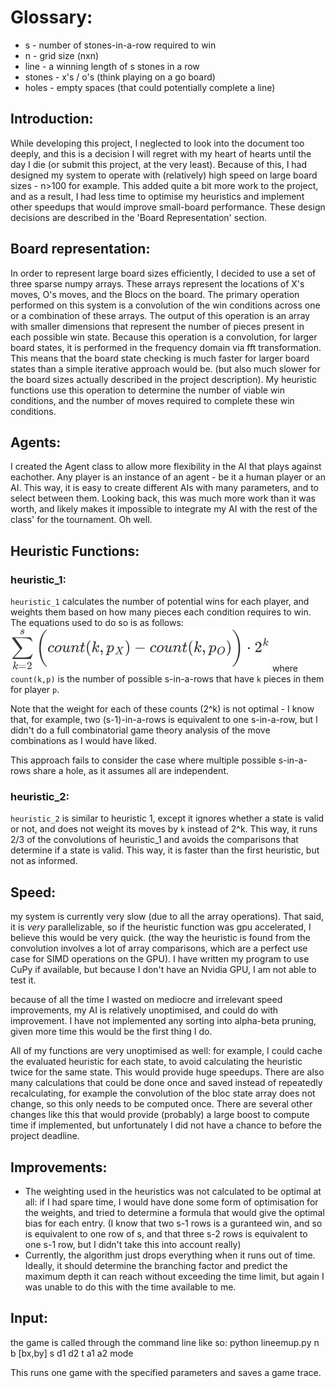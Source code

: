# Glossary:
- s - number of stones-in-a-row required to win
- n - grid size (nxn)
- line - a winning length of s stones in a row
- stones - x's / o's (think playing on a go board)
- holes - empty spaces (that could potentially complete a line)

## Introduction:
While developing this project, I neglected to look into the document too deeply, and this is a decision I will regret with my heart of hearts until the day I die (or submit this project, at the very least).
Because of this, I had designed my system to operate with (relatively) high speed on large board sizes - n>100 for example.
This added quite a bit more work to the project, and as a result, I had less time to optimise my heuristics and implement other speedups that would improve small-board performance. These design decisions are described in the 'Board Representation' section.

## Board representation:
In order to represent large board sizes efficiently, I decided to use a set of three sparse numpy arrays. These arrays represent the locations of X's moves, O's moves, and the Blocs on the board.
The primary operation performed on this system is a convolution of the win conditions across one or a combination of these arrays.
The output of this operation is an array with smaller dimensions that represent the number of pieces present in each possible win state.
Because this operation is a convolution, for larger board states, it is performed in the frequency domain via fft transformation. This means that the board state checking is much faster for larger board states than a simple iterative approach would be. (but also much slower for the board sizes actually described in the project description).
My heuristic functions use this operation to determine the number of viable win conditions, and the number of moves required to complete these win conditions.

## Agents:
I created the Agent class to allow more flexibility in the AI that plays against eachother. Any player is an instance of an agent - be it a human player or an AI. This way, it is easy to create different AIs with many parameters, and to select between them. Looking back, this was much more work than it was worth, and likely makes it impossible to integrate my AI with the rest of the class' for the tournament. Oh well.

## Heuristic Functions:
### heuristic_1:
`heuristic_1` calculates the number of potential wins for each player, and weights them based on how many pieces each condition requires to win. The equations used to do so is as follows:
![heuristic 1 equation](/docs/imgs/h1_eq.png)
where `count(k,p)` is the number of possible s-in-a-rows that have `k` pieces in them for player `p`.

Note that the weight for each of these counts (2^k) is not optimal - I know that, for example, two (s-1)-in-a-rows is equivalent to one s-in-a-row, but I didn't do a full combinatorial game theory analysis of the move combinations as I would have liked. 

This approach fails to consider the case where multiple possible s-in-a-rows share a hole, as it assumes all are independent.

### heuristic_2:
`heuristic_2` is similar to heuristic 1, except it ignores whether a state is valid or not, and does not weight its moves by `k` instead of 2^k. This way, it runs 2/3 of the convolutions of heuristic_1 and avoids the comparisons that determine if a state is valid. This way, it is faster than the first heuristic, but not as informed.

## Speed:
my system is currently very slow (due to all the array operations). That said, it is *very* parallelizable, so if the heuristic function was gpu accelerated, I believe this would be very quick. (the way the heuristic is found from the convolution involves a lot of array comparisons, which are a perfect use case for SIMD operations on the GPU). I have written my program to use CuPy if available, but because I don't have an Nvidia GPU, I am not able to test it.

because of all the time I wasted on mediocre and irrelevant speed improvements, my AI is relatively unoptimised, and could do with improvement.
I have not implemented any sorting into alpha-beta pruning, given more time this would be the first thing I do.

All of my functions are very unoptimised as well: for example, I could cache the evaluated heuristic for each state, to avoid calculating the heuristic twice for the same state. This would provide huge speedups.
There are also many calculations that could be done once and saved instead of repeatedly recalculating, for example the convolution of the bloc state array does not change, so this only needs to be computed once.
There are several other changes like this that would provide (probably) a large boost to compute time if implemented, but unfortunately I did not have a chance to before the project deadline.

## Improvements:
- The weighting used in the heuristics was not calculated to be optimal at all: if I had spare time, I would have done some form of optimisation for the weights, and tried to determine a formula that would give the optimal bias for each entry.
(I know that two s-1 rows is a guranteed win, and so is equivalent to one row of s, and that three s-2 rows is equivalent to one s-1 row, but I didn't take this into account really)
- Currently, the algorithm just drops everything when it runs out of time. Ideally, it should determine the branching factor and predict the maximum depth it can reach without exceeding the time limit, but again I was unable to do this with the time available to me.

## Input:
the game is called through the command line like so:
python lineemup.py n b [bx,by] s d1 d2 t a1 a2 mode

This runs one game with the specified parameters and saves a game trace.
